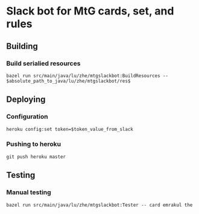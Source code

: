 # Slack bot for MtG cards, set, and rules

## Building

### Build serialied resources

```shell
bazel run src/main/java/lu/zhe/mtgslackbot:BuildResources -- $absolute_path_to_java/lu/zhe/mtgslackbot/res$
```

## Deploying

### Configuration
```shell
heroku config:set token=$token_value_from_slack
```

### Pushing to heroku
```shell
git push heroku master
```

## Testing

### Manual testing
```shell
bazel run src/main/java/lu/zhe/mtgslackbot:Tester -- card emrakul the
```
